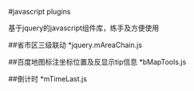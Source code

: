 #javascript plugins

基于jquery的javascript组件库，练手及方便使用

##省市区三级联动
*jquery.mAreaChain.js

##百度地图标注坐标位置及反显示tip信息
*bMapTools.js

##倒计时
*mTimeLast.js

